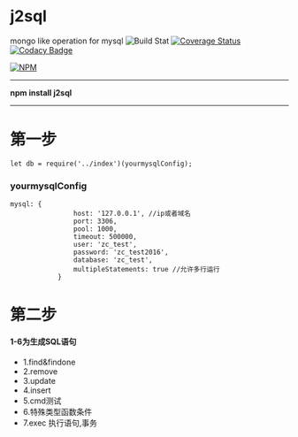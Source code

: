 # j2sql
mongo like  operation for mysql
![Build Stat](https://api.travis-ci.org/kongnet/j2sql.svg?branch=master)
[![Coverage Status](https://coveralls.io/repos/github/kongnet/j2sql/badge.svg?branch=master)](https://coveralls.io/github/kongnet/j2sql?branch=master)
[![Codacy Badge](https://api.codacy.com/project/badge/Grade/cdb51281906a41cd98273a8622588776)](https://www.codacy.com/app/9601698/j2sql?utm_source=github.com&amp;utm_medium=referral&amp;utm_content=kongnet/j2sql&amp;utm_campaign=Badge_Grade)

[![NPM](https://nodei.co/npm/j2sql.png?downloads=true&stars=true)](https://nodei.co/npm/j2sql/)

---

**npm install j2sql**

---

# 第一步

```
let db = require('../index')(yourmysqlConfig);
```

### yourmysqlConfig

```
mysql: {
				host: '127.0.0.1', //ip或者域名
				port: 3306,
				pool: 1000,
				timeout: 500000,
				user: 'zc_test',
				password: 'zc_test2016',
				database: 'zc_test',
				multipleStatements: true //允许多行运行
			}
```

# 第二步
#### 1-6为生成SQL语句
* 1.find&findone
* 2.remove
* 3.update
* 4.insert
* 5.cmd测试
* 6.特殊类型函数条件
* 7.exec 执行语句,事务


